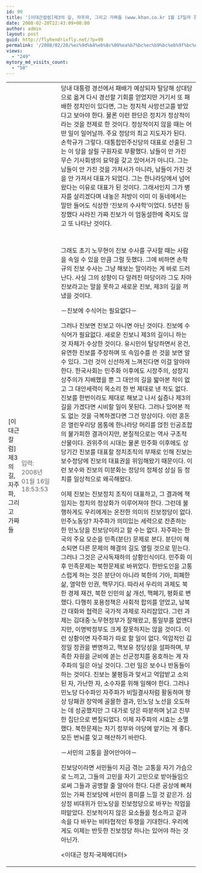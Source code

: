 ```yaml
---
id: 99
title: '[이대근칼럼]제3의 길, 자주파, 그리고 가짜들 (www.khan.co.kr 1월 17일자 경향신문)'
date: 2008-02-20T22:43:09+00:00
author: admin
layout: post
guid: http://flyhendrixfly.net/?p=99
permalink: '/2008/02/20/%ec%9d%b4%eb%8c%80%ea%b7%bc%ec%b9%bc%eb%9f%bc%ec%a0%9c3%ec%9d%98-%ea%b8%b8-%ec%9e%90%ec%a3%bc%ed%8c%8c-%ea%b7%b8%eb%a6%ac%ea%b3%a0-%ea%b0%80%ec%a7%9c%eb%93%a4-wwwkhancokr-1%ec%9b%94-17%ec%9d%bc/'
views:
  - "249"
mytory_md_visits_count:
  - "50"
---
```

<TABLE cellSpacing=0 cellPadding=0 width="100%" border=0>
  

  



  
<TD class=news01 style="PADDING-RIGHT: 0px; PADDING-LEFT: 5px; PADDING-BOTTOM: 0px; LINE-HEIGHT: 150%; PADDING-TOP: 5px" colSpan=2><SPAN id=title>[이대근칼럼]제3의 길, 자주파, 그리고 가짜들<!-- TITLE END --></SPAN></TD>


  



  


<TD style="PADDING-RIGHT: 0px; PADDING-LEFT: 5px; PADDING-BOTTOM: 0px; PADDING-TOP: 5px">
  <FONT color=#666666>입력: 2008년 01월 16일 18:53:53</FONT>
</TD>


  



  
<TD colSpan=2 height=30>&nbsp;</TD>
  



  
<TD class=news04 vAlign=top colSpan=2><SPAN id=content><!-- BODY START -->당내 대통령 경선에서 패배가 예상되자 탈당해 상대당으로 옮겨 다시 경선할 기회를 얻었지만 거기서 또 패배한 정치인이 있다면, 그는 정치적 사망선고를 받았다고 보아야 한다. 물론 이런 판단은 정치가 정상적이라는 것을 전제로 한 것이다. 정상적이지 않을 때는 어떤 일이 일어날까. 주요 정당의 최고 지도자가 된다. 손학규가 그렇다. 대통합민주신당의 대표로 선출된 그는 이 당을 살릴 구원자로 부활했다. 남들이 안 가진 무슨 기사회생의 묘약을 갖고 있어서가 아니다. 그는 남들이 안 가진 것을 가져서가 아니라, 남들이 가진 것을 안 가져서 대표가 되었다. 그는 한나라당에서 넘어왔다는 이유로 대표가 된 것이다. 그래서인지 그가 병자를 살리겠다며 내놓은 처방이 이미 이 동네에서는 말만 들어도 식상한 ‘진보의 수사학’이었다. 5년전 등장했다 사라진 가짜 진보가 이 엄동설한에 죽지도 않고 또 나타난 것이다.</p> 

<!--imgtbl_start_1-->


  
<TABLE cellSpacing=2 cellPadding=2 width=150 align=right border=0>
  

  



  





  



  


</TABLE>

<!--imgtbl_end_1-->그래도 초기 노무현이 진보 수사를 구사할 때는 사람을 속일 수 있을 만큼 그럴 듯했다. 그에 비하면 손학규의 진보 수사는 그냥 해보는 말이라는 게 바로 드러난다. 사실 그의 성향이 다 알려진 마당이라 그도 차마 진보라고는 말을 못하고 새로운 진보, 제3의 길을 꺼냈을 것이다. 

－진보에 수식어는 필요없다－

그러나 진보면 진보고 아니면 아닌 것이다. 진보에 수식어가 필요없다. 새로운 진보니 제3의 길이니 하는 것 자체가 수상한 것이다. 유시민이 탈당하면서 온건, 유연한 진보를 주장하며 또 속임수를 쓴 것을 보면 알 수 있다. 그런 것이 신선하게 느껴진다면 이걸 알아야 한다. 한국사회는 민주화 이후에도 시장주의, 성장지상주의가 지배했을 뿐 그 대안의 길을 밟아본 적이 없고 그 대안세력이 목소리 한 번 제대로 낸 적도 없다. 진보를 한번이라도 제대로 해보고 나서 싫증나 제3의 길을 가겠다면 시비할 일이 못된다. 그러나 있어본 적도 없는 것을 극복하겠다면 그건 망상이다. 이런 혼돈은 열린우리당 몸통에 한나라당 머리를 얹힌 인공조합의 불가피한 결과이지만, 본질적으로는 역사 구조적 산물이다. 권위주의 시대는 물론 민주화 이후에도 상당기간 진보를 대표할 정치조직의 부재로 인해 진보는 보수정당에 진보의 대표권을 위임해왔기 때문이다. 이런 보수와 진보의 미분화는 정당의 정체성 상실 등 정치를 일상적으로 왜곡해왔다.

이제 진보는 진보정치 조직이 대표하고, 그 결과에 책임지는 정치의 정상화가 이루어져야 한다. 그런데 불행하게도 우리에게는 온전한 의미의 진보정당이 없다. 민주노동당? 자주파가 의미있는 세력으로 잔존하는 한 민노당을 진보당이라고 할 수는 없다. 자주파는 한국의 주요 모순을 민족(분단) 문제로 본다. 분단이 해소되면 다른 문제의 해결의 길도 열릴 것으로 믿는다. 그러나 그것은 군사독재하의 상황인식이다. 민주화 이후 민족문제는 북한문제로 바뀌었다. 한반도인을 고통스럽게 하는 것은 분단이 아니라 북한의 기아, 피폐한 삶, 열악한 인권, 핵무기다. 따라서 우리의 과제도 북한 경제 재건, 북한 인민의 삶 개선, 핵폐기, 평화로 변했다. 다행히 포용정책은 사회적 합의를 얻었고, 남북간 대화와 협력은 국가적 과제로 자리잡았다. 그런 과제는 김대중·노무현정부가 잘해왔고, 통일부를 없앤다지만, 이명박정부도 크게 잘못하지는 않을 것이다. 이런 상황이면 자주파가 따로 할 일이 없다. 억압적인 김정일 정권을 변명하고, 핵보유 정당성을 설파하며, 부족한 자원을 군비에 쏟는 선군정치를 옹호하는 게 자주파의 일은 아닐 것이다. 그런 일은 보수나 반동들이 하는 것이다. 진보는 불평등과 맞서고 억압받고 소외된 자, 가난한 자, 소수자를 위해 일해야 한다. 그러나 민노당 다수파인 자주파가 비밀결사처럼 활동하며 항상 당패권 장악에 골몰한 결과, 민노당 노선을 오도하는 데 성공했지만 그 대가로 당은 따분하며 낡고 진부한 집단으로 변질되었다. 이제 자주파의 시효는 소멸했다. 북한문제는 차기 정부와 야당에 맡기는 게 좋다. 모든 번뇌를 잊고 해산하기 바란다.

－서민의 고통을 끌어안아야－

진보당이라면 서민들이 지금 겪는 고통을 자기 가슴으로 느끼고, 그들의 고민을 자기 고민으로 받아들임으로써 그들과 공명할 줄 알아야 한다. 다른 공상에 빠져 있는 가짜 진보당에 서민이 흥미를 느낄 것 같은가. 심상정 비대위가 민노당을 진보정당으로 바꾸는 작업을 떠맡았다. 진보적이지 않은 요소들을 청소하고 겉과 속을 다 바꾸는 비타협적인 투쟁을 기대한다. 우리에게도 이제는 반듯한 진보정당 하나는 있어야 하는 것 아닌가.

<이대근 정치·국제에디터></SPAN></TD></TR></TBODY></TABLE>